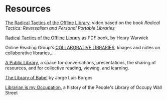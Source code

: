 # Resources

[The Radical Tactics of the Offline Library](https://vimeo.com/95351775), video based on the book *Radical Tactics: Reversalism and Personal Portable Libraries*

[Radical Tactics of the Offline Library](http://networkcultures.org/blog/publication/no-07-radical-tactics-of-the-offline-library-henry-warwick/) as PDF book, by Henry Warwick

Online Reading Group's [COLLABORATIVE LIBRARIES](http://consortium.github.io/Collaborative-Libraries/collaborative-libraries.html),
Images and notes on collaborative libraries…

[A Public Library](http://www.apubliclibrary.org/), a space for conversations, presentations, the sharing of resources, and for collective reading, viewing, and learning.

[The Library of Babel](https://archive.org/details/TheLibraryOfBabel) by Jorge Luis Borges

[Librarian is my Occupation](https://librarianshipwreck.wordpress.com/2014/04/16/librarian-is-my-occupation-a-history-of-the-peoples-library-of-occupy-wall-street/), a history of the People's Library of Occupy Wall Street
